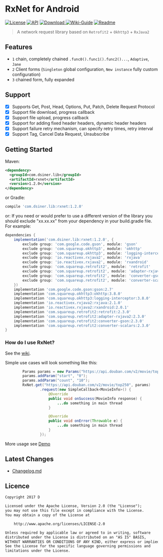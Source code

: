 # RxNet for Android

[![License](https://img.shields.io/badge/license-Apache%202-green.svg)](https://www.apache.org/licenses/LICENSE-2.0)
[![API](https://img.shields.io/badge/API-9%2B-green.svg?style=flat)](https://android-arsenal.com/api?level=9)
[![Download](https://api.bintray.com/packages/dsiner/maven/rxnet/images/download.svg) ](https://bintray.com/dsiner/maven/rxnet/_latestVersion)
[![Wiki-Guide](https://img.shields.io/badge/Wiki-Guide-brightgreen.svg)](https://github.com/Dsiner/RxNet/wiki)
[![Readme](https://img.shields.io/badge/README-%E4%B8%AD%E6%96%87-brightgreen.svg)](https://github.com/Dsiner/RxNet/blob/master/README-zh.md)

> A network request library based on `Retrofit2` + `Okhttp3` + `RxJava2`

## Features
- `1` chain, completely chained `.func0().func1().func2()...`, `Adaptive`, `Jane`
- `2` Client forms (`Singleton` global configuration, ` New instance ` fully custom configuration)
- `3` chained form, fully expanded

## Support
- [x] Supports Get, Post, Head, Options, Put, Patch, Delete Request Protocol
- [x] Support file download, progress callback
- [x] Support file upload, progress callback
- [x] Support for adding fixed header headers, dynamic header headers
- [x] Support failure retry mechanism, can specify retry times, retry interval
- [x] Support Tag, Cancel Data Request, Unsubscribe

## Getting Started
Maven:
```xml
<dependency>
  <groupId>com.dsiner.lib</groupId>
  <artifactId>rxnet</artifactId>
  <version>1.2.0</version>
</dependency>
```
or Gradle:
```groovy
compile 'com.dsiner.lib:rxnet:1.2.0'
```

or:
If you need or would prefer to use a different version of the library you should exclude "xx.xx.xx" from your dependency in your build.gradle file.
For example:

```groovy
dependencies {
    implementation('com.dsiner.lib:rxnet:1.2.0', {
        exclude group: 'com.google.code.gson', module: 'gson'
        exclude group: 'com.squareup.okhttp3', module: 'okhttp'
        exclude group: 'com.squareup.okhttp3', module: 'logging-interceptor'
        exclude group: 'io.reactivex.rxjava2', module: 'rxjava'
        exclude group: 'io.reactivex.rxjava2', module: 'rxandroid'
        exclude group: 'com.squareup.retrofit2', module: 'retrofit'
        exclude group: 'com.squareup.retrofit2', module: 'adapter-rxjava2'
        exclude group: 'com.squareup.retrofit2', module: 'converter-gson'
        exclude group: 'com.squareup.retrofit2', module: 'converter-scalars'
    })
    implementation 'com.google.code.gson:gson:2.7'
    implementation 'com.squareup.okhttp3:okhttp:3.8.0'
    implementation 'com.squareup.okhttp3:logging-interceptor:3.8.0'
    implementation 'io.reactivex.rxjava2:rxjava:2.1.0'
    implementation 'io.reactivex.rxjava2:rxandroid:2.0.1'
    implementation 'com.squareup.retrofit2:retrofit:2.3.0'
    implementation 'com.squareup.retrofit2:adapter-rxjava2:2.3.0'
    implementation 'com.squareup.retrofit2:converter-gson:2.3.0'
    implementation 'com.squareup.retrofit2:converter-scalars:2.3.0'
}
```

### How do I use RxNet?

See the [wiki](app/src/main/java/com/d/rxnet/MainActivity.java).

Simple use cases will look something like this:
```java
        Params params = new Params("https://api.douban.com/v2/movie/top250");
        params.addParam("start", "0");
        params.addParam("count", "10");
        RxNet.get("https://api.douban.com/v2/movie/top250", params)
                .request(new SimpleCallback<MovieInfo>() {
                    @Override
                    public void onSuccess(MovieInfo response) {
                        ...do something in main thread
                    }

                    @Override
                    public void onError(Throwable e) {
                        ...do something in main thread
                    }
                });
```

More usage see [Demo](app/src/main/java/com/d/rxnet/MainActivity.java)

## Latest Changes
- [Changelog.md](CHANGELOG.md)

## Licence

```txt
Copyright 2017 D

Licensed under the Apache License, Version 2.0 (the "License");
you may not use this file except in compliance with the License.
You may obtain a copy of the License at

    http://www.apache.org/licenses/LICENSE-2.0

Unless required by applicable law or agreed to in writing, software
distributed under the License is distributed on an "AS IS" BASIS,
WITHOUT WARRANTIES OR CONDITIONS OF ANY KIND, either express or implied.
See the License for the specific language governing permissions and
limitations under the License.
```
